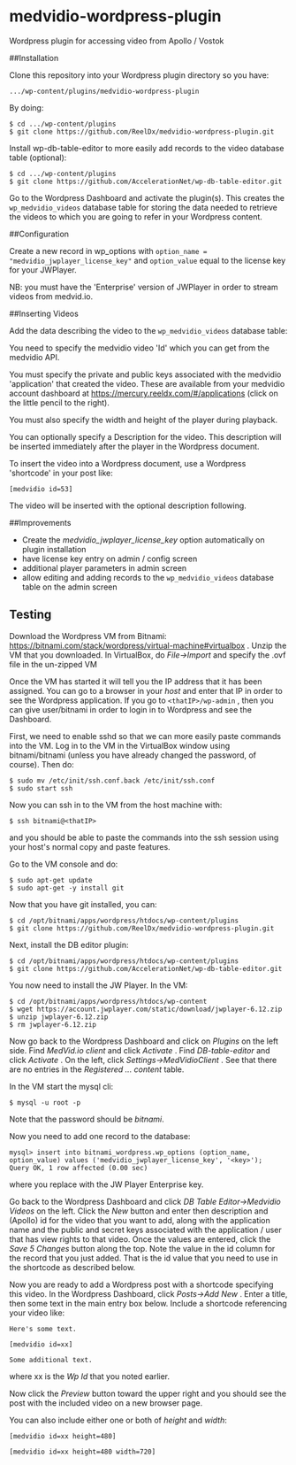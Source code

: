 # medvidio-wordpress-plugin
Wordpress plugin for accessing video from Apollo / Vostok

##Installation

Clone this repository into your Wordpress plugin directory so you have:

```
.../wp-content/plugins/medvidio-wordpress-plugin
```

By doing:

```
$ cd .../wp-content/plugins
$ git clone https://github.com/ReelDx/medvidio-wordpress-plugin.git
```

Install wp-db-table-editor to more easily add records to the video database table (optional):
```
$ cd .../wp-content/plugins
$ git clone https://github.com/AccelerationNet/wp-db-table-editor.git
```

Go to the Wordpress Dashboard and activate the plugin(s).
This creates the ```wp_medvidio_videos``` database table for storing the data needed to retrieve the videos to which you are going to refer in your Wordpress content.

##Configuration

Create a new record in wp_options with ```option_name = "medvidio_jwplayer_license_key"``` and ```option_value``` equal to the license key for your JWPlayer.

NB: you must have the 'Enterprise' version of JWPlayer in order to stream videos from medvid.io.

##Inserting Videos

Add the data describing the video to the ```wp_medvidio_videos``` database table:

You need to specify the medvidio video 'Id' which you can get from the medvidio API.

You must specify the private and public keys associated with the medvidio 'application' that created the video.
These are available from your medvidio account dashboard at https://mercury.reeldx.com/#/applications (click on the little pencil to the right).

You must also specify the width and height of the player during playback.

You can optionally specify a Description for the video.
This description will be inserted immediately after the player in the Wordpress document.

To insert the video into a Wordpress document, use a Wordpress 'shortcode' in your post like:

```
[medvidio id=53]
```

The video will be inserted with the optional description following.

##Improvements

- Create the *medvidio_jwplayer_license_key* option automatically on plugin installation
- have license key entry on admin / config screen
- additional player parameters in admin screen
- allow editing and adding records to the ```wp_medvidio_videos``` database table on the admin screen
 
## Testing

Download the Wordpress VM from Bitnami: https://bitnami.com/stack/wordpress/virtual-machine#virtualbox .
Unzip the VM that you downloaded.
In VirtualBox, do *File->Import* and specify the .ovf file in the un-zipped VM 

Once the VM has started it will tell you the IP address that it has been assigned.
You can go to a browser in your *host* and enter that IP in order to see the Wordpress application.
If you go to ```<thatIP>/wp-admin``` , then you can give user/bitnami in order to login in to Wordpress and see the Dashboard.

First, we need to enable sshd so that we can more easily paste commands into the VM.
Log in to the VM in the VirtualBox window using bitnami/bitnami (unless you have already changed the password, of course).
Then do:

```
$ sudo mv /etc/init/ssh.conf.back /etc/init/ssh.conf
$ sudo start ssh
```

Now you can ssh in to the VM from the host machine with:

```
$ ssh bitnami@<thatIP>
```

and you should be able to paste the commands into the ssh session using your host's normal copy and paste features.

Go to the VM console and do:

```
$ sudo apt-get update
$ sudo apt-get -y install git
```

Now that you have git installed, you can:

```
$ cd /opt/bitnami/apps/wordpress/htdocs/wp-content/plugins
$ git clone https://github.com/ReelDx/medvidio-wordpress-plugin.git
```

Next, install the DB editor plugin:

```
$ cd /opt/bitnami/apps/wordpress/htdocs/wp-content/plugins
$ git clone https://github.com/AccelerationNet/wp-db-table-editor.git
```

You now need to install the JW Player.
In the VM:

```
$ cd /opt/bitnami/apps/wordpress/htdocs/wp-content
$ wget https://account.jwplayer.com/static/download/jwplayer-6.12.zip
$ unzip jwplayer-6.12.zip
$ rm jwplayer-6.12.zip
```

Now go back to the Wordpress Dashboard and click on *Plugins* on the left side.
Find *MedVid.io client* and click *Activate* .
Find *DB-table-editor* and click *Activate* .
On the left, click *Settings->MedVidioClient* .
See that there are no entries in the *Registered ... content* table.

In the VM start the mysql cli:

```
$ mysql -u root -p
```

Note that the password should be *bitnami*.

Now you need to add one record to the database:

```
mysql> insert into bitnami_wordpress.wp_options (option_name, option_value) values ('medvidio_jwplayer_license_key', '<key>');
Query OK, 1 row affected (0.00 sec)
```

where you replace <key> with the JW Player Enterprise key.

Go back to the Wordpress Dashboard and click *DB Table Editor->Medvidio Videos* on the left.
Click the *New* button and enter then description and (Apollo) id for the video that you want to add, along with the application name and the public and secret keys associated with the application / user that has view rights to that video.
Once the values are entered, click the *Save 5 Changes* button along the top.
Note the value in the id column for the record that you just added.
That is the id value that you need to use in the shortcode as described below.

Now you are ready to add a Wordpress post with a shortcode specifying this video. 
In the Wordpress Dashboard, click *Posts->Add New* .
Enter a title, then some text in the main entry box below.
Include a shortcode referencing your video like:

```
Here's some text.

[medvidio id=xx]

Some additional text.
```

where xx is the *Wp Id* that you noted earlier.

Now click the *Preview* button toward the upper right and you should see the post with the included video on a new browser page.

You can also include either one or both of *height* and *width*:

```
[medvidio id=xx height=480] 
```

```
[medvidio id=xx height=480 width=720] 
```






